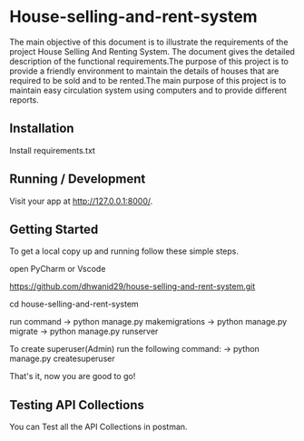 # House-selling-and-rent-system
The main objective of this document is to illustrate the requirements of the project House Selling And Renting System. The document gives the detailed description of the functional requirements.The purpose of this project is to provide a friendly environment to maintain the details of houses that are required to be sold and to be rented.The main purpose of this project is to maintain easy circulation system using computers and to provide different reports.

## Installation

Install requirements.txt

## Running / Development

Visit your app at http://127.0.0.1:8000/.

## Getting Started

To get a local copy up and running follow these simple steps.

open PyCharm or Vscode

https://github.com/dhwanid29/house-selling-and-rent-system.git

cd house-selling-and-rent-system

run command -> python manage.py makemigrations
            -> python manage.py migrate
            -> python manage.py runserver

To create superuser(Admin) run the following command:
            -> python manage.py createsuperuser

That's it, now you are good to go!

## Testing API Collections

You can Test all the API Collections in postman.